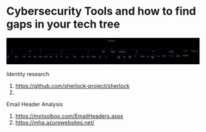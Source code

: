 # Cybersecurity Tools and how to find gaps in your tech tree

![Tree](https://github.com/amcamillo/Cybersecurity_Tools/blob/main/cybersec_tree_2021.png?raw=true)

Identity research
1. https://github.com/sherlock-project/sherlock
2. 

Email Header Analysis
1. https://mxtoolbox.com/EmailHeaders.aspx
2. https://mha.azurewebsites.net/

